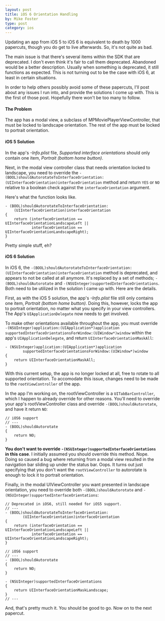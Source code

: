 ```yaml
---
layout: post
title: iOS 6 Orientation Handling
by: Mike Foster
type: post
category: ios
---
```


Updating an app from iOS 5 to iOS 6 is equivalent to death by 1000 papercuts, though you do get to live afterwards. So, it's not quite as bad.

The main issue is that there's several items within the SDK that are deprecated. I don't even think it's fair to call them deprecated. Abandoned would be a better description. Usually when something is deprecated, it still functions as expected. This is not turning out to be the case with iOS 6, at least in certain situations.

In order to help others possibly avoid some of these papercuts, I'll post about any issues I run into, and provide the solutions I come up with. This is the first of those post. Hopefully there won't be too many to follow.

#### The Problem

The app has a modal view, a subclass of MPMoviePlayerViewController, that must be locked to landscape orientation. The rest of the app must be locked to portrait orientation.

#### iOS 5 Solution

In the app's *-Info.plist* file, *Supported interface orientations* should only contain one item, *Portrait (bottom home button)*.

Next, in the modal view controller class that needs orientation locked to landscape, you need to override the `- (BOOL)shouldAutorotateToInterfaceOrientation:
(UIInterfaceOrientation)interfaceOrientation` method and return `YES` or `NO` relative to a boolean check against the `interfaceOrientation` argument.

Here's what the function looks like.

    - (BOOL)shouldAutorotateToInterfaceOrientation:
        (UIInterfaceOrientation)interfaceOrientation
    {
        return (interfaceOrientation == UIInterfaceOrientationLandscapeLeft ||
                interfaceOrientation == UIInterfaceOrientationLandscapeRight);
    }

Pretty simple stuff, eh?

#### iOS 6 Solution

In iOS 6, the `-(BOOL)shouldAutorotateToInterfaceOrientation:
(UIInterfaceOrientation)interfaceOrientation` method is deprecated, and appears to not be called at all anymore. It's replaced by a set of methods; `-(BOOL)shouldAutorotate` and `-(NSUInteger)supportedInterfaceOrientations`. Both need to be utilized in the solution I came up with. Here are the details.

First, as with the iOS 5 solution, the app's *-Info.plist* file still only contains one item, *Portrait (bottom home button)*. Doing this, however, locks the app to portrait orientation, no matter what you specify in your view controllers. The App's `UIApplicationDelegate` now needs to get involved.

To make other orientations available throughout the app, you must override `-(NSUInteger)application:(UIApplication*)application supportedInterfaceOrientationsForWindow:(UIWindow*)window` within the app's `UIApplicationDelegate`, and return `UIInterfaceOrientationMaskAll`:

    - (NSUInteger)application:(UIApplication*)application
            supportedInterfaceOrientationsForWindow:(UIWindow*)window
    {
        return UIInterfaceOrientationMaskAll;
    }

With this current setup, the app is no longer locked at all, free to rotate to all supported orientation. To accomodate this issue, changes need to be made to the `rootViewController` of the app. 

In the app I'm working on, the rootViewController is a `UITabBarController`, which I happen to already override for other reasons. You'll need to override your app's rootViewController class and override `-(BOOL)shouldAutorotate`, and have it return `NO`:

    // iOS6 support
    // ---
    - (BOOL)shouldAutorotate
    {
        return NO;
    }

**You don't want to override `-(NSUInteger)supportedInterfaceOrientations` in this case**. I initially assumed you should override this method. Nope. Doing so caused a bug where returning from a modal view resulted in the navigation bar sliding up under the status bar. Oops. It turns out just specifying that you don't want the `rootViewController` to autorotate is enough to lock it to portrait orientation.
	
Finally, in the modal UIViewController you want presented in landscape orientation, you need to override both `-(BOOL)shouldAutorotate` and `-(NSUInteger)supportedInterfaceOrientations`:

    // Deprecated in iOS6, still needed for iOS5 support.
    // ---
    - (BOOL)shouldAutorotateToInterfaceOrientation:
            (UIInterfaceOrientation)interfaceOrientation
    {
        return (interfaceOrientation == UIInterfaceOrientationLandscapeLeft ||
                interfaceOrientation == UIInterfaceOrientationLandscapeRight);
    }

    // iOS6 support
    // ---
    - (BOOL)shouldAutorotate
    {
        return NO;
    }

    - (NSUInteger)supportedInterfaceOrientations
    {
        return UIInterfaceOrientationMaskLandscape;
    }
    // ---

And, that's pretty much it. You should be good to go. Now on to the next papercut.